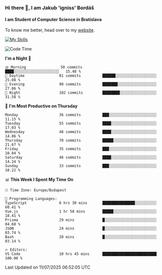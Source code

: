### Hi there 👋, I am Jakub 'igniss' Bordáš

#### I am Student of Computer Science in Bratislava
To know me better, head over to my [website](https://bordas.sk).

[![My Skills](https://skillicons.dev/icons?i=js,typescript,html,css,figma,svelte,vue,next,postgresql,nest,express,nodejs)](https://bordas.sk)


<!--START_SECTION:waka-->
![Code Time](http://img.shields.io/badge/Code%20Time-1%2C984%20hrs%2059%20mins-blue)

**I'm a Night 🦉** 

```text
🌞 Morning                50 commits          ████░░░░░░░░░░░░░░░░░░░░░   15.48 % 
🌆 Daytime                81 commits          ██████░░░░░░░░░░░░░░░░░░░   25.08 % 
🌃 Evening                90 commits          ███████░░░░░░░░░░░░░░░░░░   27.86 % 
🌙 Night                  102 commits         ████████░░░░░░░░░░░░░░░░░   31.58 % 
```
📅 **I'm Most Productive on Thursday** 

```text
Monday                   36 commits          ███░░░░░░░░░░░░░░░░░░░░░░   11.15 % 
Tuesday                  55 commits          ████░░░░░░░░░░░░░░░░░░░░░   17.03 % 
Wednesday                48 commits          ████░░░░░░░░░░░░░░░░░░░░░   14.86 % 
Thursday                 70 commits          █████░░░░░░░░░░░░░░░░░░░░   21.67 % 
Friday                   35 commits          ███░░░░░░░░░░░░░░░░░░░░░░   10.84 % 
Saturday                 46 commits          ████░░░░░░░░░░░░░░░░░░░░░   14.24 % 
Sunday                   33 commits          ███░░░░░░░░░░░░░░░░░░░░░░   10.22 % 
```


📊 **This Week I Spent My Time On** 

```text
🕑︎ Time Zone: Europe/Budapest

💬 Programming Languages: 
TypeScript               6 hrs 30 mins       ███████████████░░░░░░░░░░   60.41 % 
Vue.js                   1 hr 58 mins        █████░░░░░░░░░░░░░░░░░░░░   18.41 % 
Prisma                   29 mins             █░░░░░░░░░░░░░░░░░░░░░░░░   04.60 % 
JSON                     24 mins             █░░░░░░░░░░░░░░░░░░░░░░░░   03.74 % 
Bash                     20 mins             █░░░░░░░░░░░░░░░░░░░░░░░░   03.14 % 

🔥 Editors: 
VS Code                  10 hrs 45 mins      █████████████████████████   100.00 % 
```


 Last Updated on 11/07/2025 06:52:05 UTC
<!--END_SECTION:waka-->
